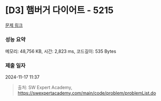 # [D3] 햄버거 다이어트 - 5215 

[문제 링크](https://swexpertacademy.com/main/code/problem/problemDetail.do?contestProbId=AWT-lPB6dHUDFAVT) 

### 성능 요약

메모리: 48,756 KB, 시간: 2,823 ms, 코드길이: 535 Bytes

### 제출 일자

2024-11-17 11:37



> 출처: SW Expert Academy, https://swexpertacademy.com/main/code/problem/problemList.do